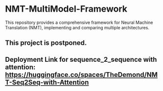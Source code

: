 # NMT-MultiModel-Framework
This repository provides a comprehensive framework for Neural Machine Translation (NMT), implementing and comparing multiple architectures.

## This project is postponed.

## Deployment Link for sequence_2_sequence with attention: https://huggingface.co/spaces/TheDemond/NMT-Seq2Seq-with-Attention